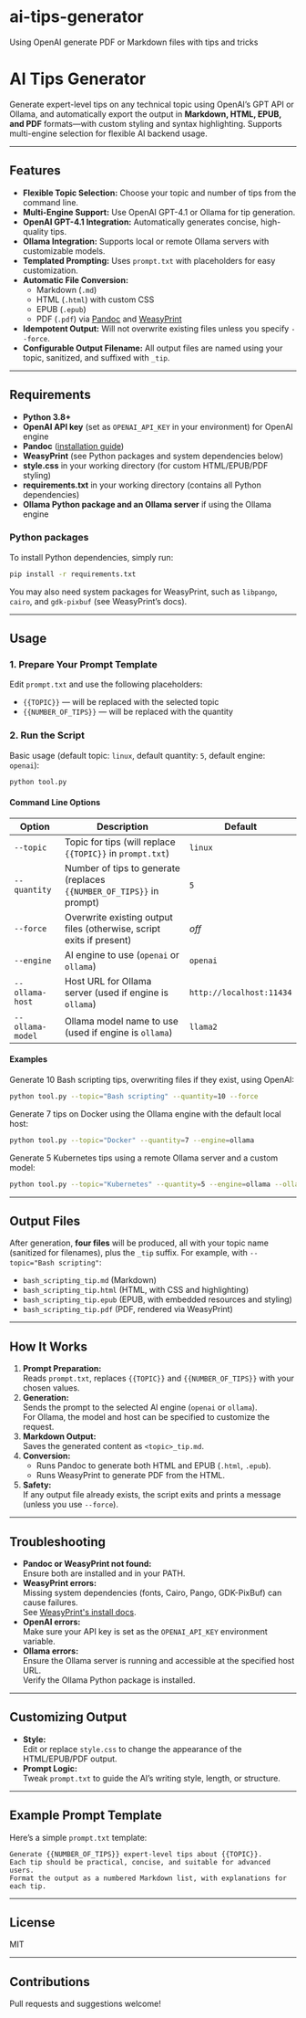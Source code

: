 # ai-tips-generator
Using OpenAI generate PDF or Markdown files with tips and tricks

# AI Tips Generator

Generate expert-level tips on any technical topic using OpenAI’s GPT API or Ollama, and automatically export the output in **Markdown, HTML, EPUB, and PDF** formats—with custom styling and syntax highlighting. Supports multi-engine selection for flexible AI backend usage.

---

## Features

- **Flexible Topic Selection:** Choose your topic and number of tips from the command line.
- **Multi-Engine Support:** Use OpenAI GPT-4.1 or Ollama for tip generation.
- **OpenAI GPT-4.1 Integration:** Automatically generates concise, high-quality tips.
- **Ollama Integration:** Supports local or remote Ollama servers with customizable models.
- **Templated Prompting:** Uses `prompt.txt` with placeholders for easy customization.
- **Automatic File Conversion:** 
  - Markdown (`.md`)
  - HTML (`.html`) with custom CSS
  - EPUB (`.epub`)
  - PDF (`.pdf`) via [Pandoc](https://pandoc.org/) and [WeasyPrint](https://weasyprint.org/)
- **Idempotent Output:** Will not overwrite existing files unless you specify `--force`.
- **Configurable Output Filename:** All output files are named using your topic, sanitized, and suffixed with `_tip`.

---

## Requirements

- **Python 3.8+**
- **OpenAI API key** (set as `OPENAI_API_KEY` in your environment) for OpenAI engine
- **Pandoc** ([installation guide](https://pandoc.org/installing.html))
- **WeasyPrint** (see Python packages and system dependencies below)
- **style.css** in your working directory (for custom HTML/EPUB/PDF styling)
- **requirements.txt** in your working directory (contains all Python dependencies)
- **Ollama Python package and an Ollama server** if using the Ollama engine

### Python packages

To install Python dependencies, simply run:
```sh
pip install -r requirements.txt
```

You may also need system packages for WeasyPrint, such as `libpango`, `cairo`, and `gdk-pixbuf` (see WeasyPrint’s docs).

---

## Usage

### 1. Prepare Your Prompt Template

Edit `prompt.txt` and use the following placeholders:
- `{{TOPIC}}` — will be replaced with the selected topic
- `{{NUMBER_OF_TIPS}}` — will be replaced with the quantity

### 2. Run the Script

Basic usage (default topic: `linux`, default quantity: `5`, default engine: `openai`):

```sh
python tool.py
```

#### Command Line Options

| Option           | Description                                                             | Default   |
|------------------|-------------------------------------------------------------------------|-----------|
| `--topic`        | Topic for tips (will replace `{{TOPIC}}` in `prompt.txt`)               | `linux`   |
| `--quantity`     | Number of tips to generate (replaces `{{NUMBER_OF_TIPS}}` in prompt)    | `5`       |
| `--force`        | Overwrite existing output files (otherwise, script exits if present)     | *off*     |
| `--engine`       | AI engine to use (`openai` or `ollama`)                                | `openai`  |
| `--ollama-host`  | Host URL for Ollama server (used if engine is `ollama`)                  | `http://localhost:11434` |
| `--ollama-model` | Ollama model name to use (used if engine is `ollama`)                    | `llama2`  |

#### Examples

Generate 10 Bash scripting tips, overwriting files if they exist, using OpenAI:

```sh
python tool.py --topic="Bash scripting" --quantity=10 --force
```

Generate 7 tips on Docker using the Ollama engine with the default local host:

```sh
python tool.py --topic="Docker" --quantity=7 --engine=ollama
```

Generate 5 Kubernetes tips using a remote Ollama server and a custom model:

```sh
python tool.py --topic="Kubernetes" --quantity=5 --engine=ollama --ollama-host="http://remote-ollama-server:11434" --ollama-model="custom-k8s-model"
```

---

## Output Files

After generation, **four files** will be produced, all with your topic name (sanitized for filenames), plus the `_tip` suffix. For example, with `--topic="Bash scripting"`:

- `bash_scripting_tip.md`    (Markdown)
- `bash_scripting_tip.html`  (HTML, with CSS and highlighting)
- `bash_scripting_tip.epub`  (EPUB, with embedded resources and styling)
- `bash_scripting_tip.pdf`   (PDF, rendered via WeasyPrint)

---

## How It Works

1. **Prompt Preparation:**  
   Reads `prompt.txt`, replaces `{{TOPIC}}` and `{{NUMBER_OF_TIPS}}` with your chosen values.
2. **Generation:**  
   Sends the prompt to the selected AI engine (`openai` or `ollama`).  
   For Ollama, the model and host can be specified to customize the request.
3. **Markdown Output:**  
   Saves the generated content as `<topic>_tip.md`.
4. **Conversion:**  
   - Runs Pandoc to generate both HTML and EPUB (`.html`, `.epub`).
   - Runs WeasyPrint to generate PDF from the HTML.
5. **Safety:**  
   If any output file already exists, the script exits and prints a message (unless you use `--force`).

---

## Troubleshooting

- **Pandoc or WeasyPrint not found:**  
  Ensure both are installed and in your PATH.
- **WeasyPrint errors:**  
  Missing system dependencies (fonts, Cairo, Pango, GDK-PixBuf) can cause failures.  
  See [WeasyPrint's install docs](https://weasyprint.readthedocs.io/en/stable/install.html).
- **OpenAI errors:**  
  Make sure your API key is set as the `OPENAI_API_KEY` environment variable.
- **Ollama errors:**  
  Ensure the Ollama server is running and accessible at the specified host URL.  
  Verify the Ollama Python package is installed.

---

## Customizing Output

- **Style:**  
  Edit or replace `style.css` to change the appearance of the HTML/EPUB/PDF output.
- **Prompt Logic:**  
  Tweak `prompt.txt` to guide the AI’s writing style, length, or structure.

---

## Example Prompt Template

Here’s a simple `prompt.txt` template:

```
Generate {{NUMBER_OF_TIPS}} expert-level tips about {{TOPIC}}.
Each tip should be practical, concise, and suitable for advanced users.
Format the output as a numbered Markdown list, with explanations for each tip.
```

---

## License

MIT

---

## Contributions

Pull requests and suggestions welcome!
